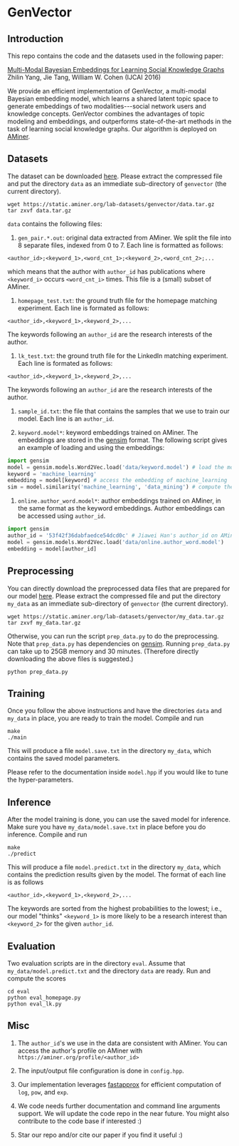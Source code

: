 # GenVector

## Introduction

This repo contains the code and the datasets used in the following paper:

[Multi-Modal Bayesian Embeddings for Learning Social Knowledge Graphs](https://arxiv.org/abs/1508.00715)
Zhilin Yang, Jie Tang, William W. Cohen (IJCAI 2016)

We provide an efficient implementation of GenVector, a multi-modal Bayesian embedding model, which learns a shared latent topic space to generate embeddings of
two modalities---social network users and knowledge concepts. GenVector combines the advantages of topic modeling and embeddings, and
outperforms state-of-the-art methods in the task of learning social knowledge graphs. Our algorithm is deployed on [AMiner](http://aminer.org/).

## Datasets

The dataset can be downloaded [here](https://static.aminer.org/lab-datasets/genvector/data.tar.gz). Please extract the compressed file and
put the directory `data` as an immediate sub-directory of `genvector` (the current directory).
```
wget https://static.aminer.org/lab-datasets/genvector/data.tar.gz
tar zxvf data.tar.gz
```

`data` contains the following files:

1. `gen_pair.*.out`: original data extracted from AMiner. We split the file into 8 separate files, indexed from 0 to 7. Each line is formatted 
as follows:

  ```
  <author_id>;<keyword_1>,<word_cnt_1>;<keyword_2>,<word_cnt_2>;...
  ```
  
  which means that the author with `author_id` has publications where `<keyword_i>` occurs `<word_cnt_i>` times. This file is a (small) subset
  of AMiner.

1. `homepage_test.txt`: the ground truth file for the homepage matching experiment. Each line is formated as follows:

  ```
  <author_id>,<keyword_1>,<keyword_2>,...
  ```

  The keywords following an `author_id` are the research interests of the author.
  
1. `lk_test.txt`: the ground truth file for the LinkedIn matching experiment. Each line is formated as follows:

  ```
  <author_id>,<keyword_1>,<keyword_2>,...
  ```
  
  The keywords following an `author_id` are the research interests of the author.
  
1. `sample_id.txt`: the file that contains the samples that we use to train our model. Each line is an `author_id`.

1. `keyword.model*`: keyword embeddings trained on AMiner. The embeddings are stored in the [gensim](http://radimrehurek.com/gensim/install.html) format. The following
script gives an example of loading and using the embeddings:
  ```python
  import gensim
  model = gensim.models.Word2Vec.load('data/keyword.model') # load the model
  keyword = 'machine_learning'
  embedding = model[keyword] # access the embedding of machine_learning
  sim = model.similarity('machine_learning', 'data_mining') # compute the similarity between data_mining and machine_learning
  ```

1. `online.author_word.model*`: author embeddings trained on AMiner, in the same format as the keyword embeddings. Author embeddings can be
accessed using `author_id`.
  ```python
  import gensim
  author_id = '53f42f36dabfaedce54dcd0c' # Jiawei Han's author_id on AMiner
  model = gensim.models.Word2Vec.load('data/online.author_word.model')
  embedding = model[author_id]
  ```

## Preprocessing

You can directly download the preprocessed data files that are prepared for our model [here](https://static.aminer.org/lab-datasets/genvector/my_data.tar.gz).
Please extract the compressed file and put the directory `my_data` as an immediate sub-directory of `genvector` (the current directory).
```
wget https://static.aminer.org/lab-datasets/genvector/my_data.tar.gz
tar zxvf my_data.tar.gz
```

Otherwise, you can run the script `prep_data.py` to do the preprocessing. Note that `prep_data.py` has dependencies on [gensim](http://radimrehurek.com/gensim/install.html).
Running `prep_data.py` can take up to 25GB memory and 30 minutes. (Therefore directly downloading the above files is suggested.)
```
python prep_data.py
```

## Training

Once you follow the above instructions and have the directories `data` and `my_data` in place, you are ready to train the model. Compile
and run
```
make
./main
```

This will produce a file `model.save.txt` in the directory `my_data`, which contains the saved model parameters.

Please refer to the documentation inside `model.hpp` if you would like to tune the hyper-parameters.

## Inference

After the model training is done, you can use the saved model for inference. Make sure you have `my_data/model.save.txt` in place before you do inference. Compile and run
```
make
./predict
```

This will produce a file `model.predict.txt` in the directory `my_data`, which contains the prediction results given by the model.
The format of each line is as follows
```
<author_id>,<keyword_1>,<keyword_2>,...
```

The keywords are sorted from the highest probabilities to the lowest; i.e., our model "thinks" `<keyword_1>` is more likely to be a research interest than `<keyword_2>`
for the given `author_id`.

## Evaluation

Two evaluation scripts are in the directory `eval`. Assume that `my_data/model.predict.txt` and the directory `data` are ready. Run and compute
the scores
```
cd eval
python eval_homepage.py
python eval_lk.py
```

## Misc

1. The `author_id`'s we use in the data are consistent with AMiner. You can access the author's profile on AMiner with
`https://aminer.org/profile/<author_id>`

1. The input/output file configuration is done in `config.hpp`.

1. Our implementation leverages [fastapprox](https://github.com/Nigh/fastapprox) for efficient computation of `log`, `pow`, and `exp`.

1. We code needs further documentation and command line arguments support. We will update the code repo in the near future. You might also
contribute to the code base if interested :)

1. Star our repo and/or cite our paper if you find it useful :)

